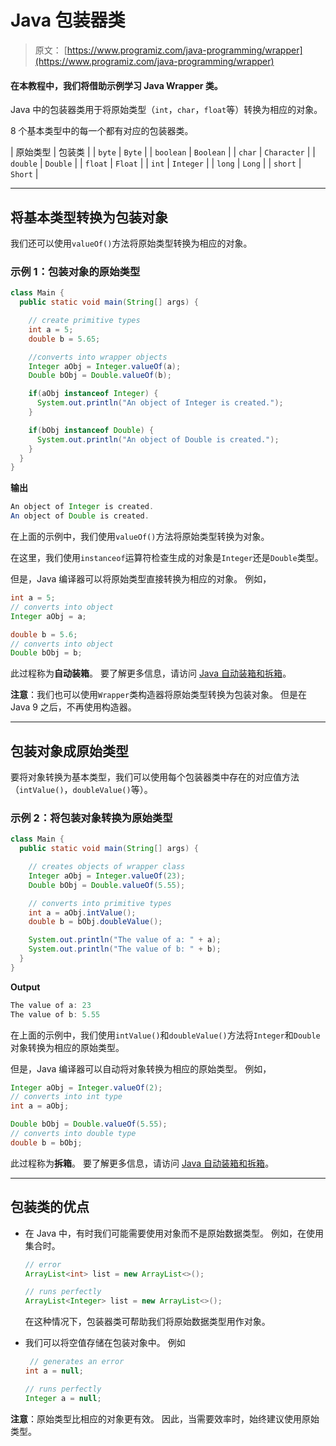 # Java 包装器类

> 原文： [https://www.programiz.com/java-programming/wrapper](https://www.programiz.com/java-programming/wrapper)

#### 在本教程中，我们将借助示例学习 Java Wrapper 类。

Java 中的包装器类用于将原始类型（`int`，`char`，`float`等）转换为相应的对象。

8 个基本类型中的每一个都有对应的包装器类。

| 原始类型 | 包装类 |
| `byte` | `Byte` |
| `boolean` | `Boolean` |
| `char` | `Character` |
| `double` | `Double` |
| `float` | `Float` |
| `int` | `Integer` |
| `long` | `Long` |
| `short` | `Short` |

* * *

## 将基本类型转换为包装对象

我们还可以使用`valueOf()`方法将原始类型转换为相应的对象。

### 示例 1：包装对象的原始类型

```java
class Main {
  public static void main(String[] args) {

    // create primitive types
    int a = 5;
    double b = 5.65;

    //converts into wrapper objects
    Integer aObj = Integer.valueOf(a);
    Double bObj = Double.valueOf(b);

    if(aObj instanceof Integer) {
      System.out.println("An object of Integer is created.");
    }

    if(bObj instanceof Double) {
      System.out.println("An object of Double is created.");
    }
  }
} 
```

**输出**

```java
An object of Integer is created.
An object of Double is created. 
```

在上面的示例中，我们使用`valueOf()`方法将原始类型转换为对象。

在这里，我们使用`instanceof`运算符检查生成的对象是`Integer`还是`Double`类型。

但是，Java 编译器可以将原始类型直接转换为相应的对象。 例如，

```java
int a = 5;
// converts into object
Integer aObj = a;

double b = 5.6;
// converts into object
Double bObj = b; 
```

此过程称为**自动装箱**。 要了解更多信息，请访问 [Java 自动装箱和拆箱](/java-programming/autoboxing-unboxing "Java autoboxing and unboxing")。

**注意**：我们也可以使用`Wrapper`类构造器将原始类型转换为包装对象。 但是在 Java 9 之后，不再使用构造器。

* * *

## 包装对象成原始类型

要将对象转换为基本类型，我们可以使用每个包装器类中存在的对应值方法（`intValue()`，`doubleValue()`等）。

### 示例 2：将包装对象转换为原始类型

```java
class Main {
  public static void main(String[] args) {

    // creates objects of wrapper class
    Integer aObj = Integer.valueOf(23);
    Double bObj = Double.valueOf(5.55);

    // converts into primitive types
    int a = aObj.intValue();
    double b = bObj.doubleValue();

    System.out.println("The value of a: " + a);
    System.out.println("The value of b: " + b);
  }
} 
```

**Output**

```java
The value of a: 23
The value of b: 5.55 
```

在上面的示例中，我们使用`intValue()`和`doubleValue()`方法将`Integer`和`Double`对象转换为相应的原始类型。

但是，Java 编译器可以自动将对象转换为相应的原始类型。 例如，

```java
Integer aObj = Integer.valueOf(2);
// converts into int type
int a = aObj;

Double bObj = Double.valueOf(5.55);
// converts into double type
double b = bObj; 
```

此过程称为**拆箱**。 要了解更多信息，请访问 [Java 自动装箱和拆箱](/java-programming/autoboxing-unboxing "Java autoboxing and unboxing")。

* * *

## 包装类的优点

*   在 Java 中，有时我们可能需要使用对象而不是原始数据类型。 例如，在使用集合时。

    ```java
    // error
    ArrayList<int> list = new ArrayList<>();

    // runs perfectly
    ArrayList<Integer> list = new ArrayList<>();
    ```

    在这种情况下，包装器类可帮助我们将原始数据类型用作对象。
*   我们可以将空值存储在包装对象中。 例如

    ```java
     // generates an error
    int a = null;

    // runs perfectly
    Integer a = null; 
    ```

**注意**：原始类型比相应的对象更有效。 因此，当需要效率时，始终建议使用原始类型。